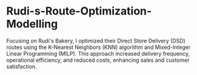 # Rudi-s-Route-Optimization-Modelling
 Focusing on Rudi's Bakery, I optimized their Direct Store Delivery (DSD) routes using the K-Nearest Neighbors (KNN) algorithm and Mixed-Integer Linear Programming (MILP). This approach increased delivery frequency, operational efficiency, and reduced costs, enhancing sales and customer satisfaction.
